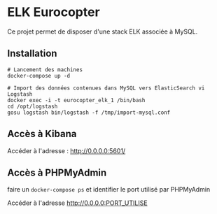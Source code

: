 # ELK Eurocopter

Ce projet permet de disposer d'une stack ELK associée à MySQL.

## Installation

```
# Lancement des machines
docker-compose up -d

# Import des données contenues dans MySQL vers ElasticSearch vi Logstash
docker exec -i -t eurocopter_elk_1 /bin/bash
cd /opt/logstash
gosu logstash bin/logstash -f /tmp/import-mysql.conf
```

## Accès à Kibana

Accéder à l'adresse : http://0.0.0.0:5601/

## Accès à PHPMyAdmin

faire un ```docker-compose ps``` et identifier le port utilisé par PHPMyAdmin

Accéder à l'adresse http://0.0.0.0:PORT_UTILISE  
